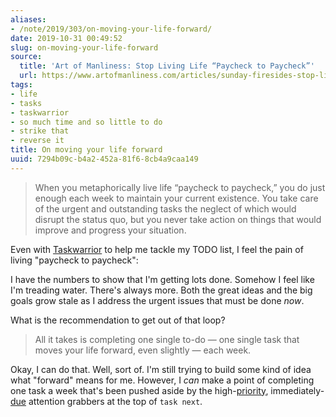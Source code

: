 ```yaml
---
aliases:
- /note/2019/303/on-moving-your-life-forward/
date: 2019-10-31 00:49:52
slug: on-moving-your-life-forward
source:
  title: 'Art of Manliness: Stop Living Life “Paycheck to Paycheck”'
  url: https://www.artofmanliness.com/articles/sunday-firesides-stop-living-life-paycheck-to-paycheck/
tags:
- life
- tasks
- taskwarrior
- so much time and so little to do
- strike that
- reverse it
title: On moving your life forward
uuid: 7294b09c-b4a2-452a-81f6-8cb4a9caa149
---
```


> When you metaphorically live life “paycheck to paycheck,” you do just enough each week to maintain your
> current existence.  You take care of the urgent and outstanding tasks the neglect of which would disrupt the
> status quo, but you never take action on things that would improve and progress your situation.

Even with [Taskwarrior][] to help me tackle my TODO list, I feel the pain of living "paycheck
to paycheck":

[Taskwarrior]: /tag/taskwarrior

I have the numbers to show that I'm getting lots done. Somehow I feel like I'm treading water. There's always
more. Both the great ideas and the big goals grow stale as I address the urgent issues that must be done
*now*.

What is the recommendation to get out of that loop?

> All it takes is completing one single to-do — one single task that moves your life forward, even slightly —
> each week.

Okay, I can do that. Well, sort of. I'm still trying to build some kind of idea what "forward" means for me.
However, I *can* make a point of completing one task a week that's been pushed aside by the high-[priority][],
immediately-[due][] attention grabbers at the top of `task next`.

[priority]: /post/2017/12/taskwarrior-priorities/
[due]: /post/2018/01/taskwarrior-due-dates/
